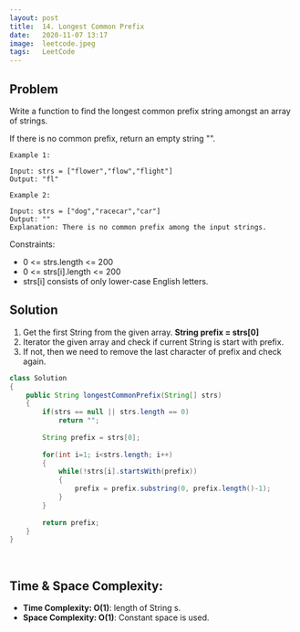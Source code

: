 ```yaml
---
layout: post
title:  14. Longest Common Prefix
date:   2020-11-07 13:17
image:  leetcode.jpeg
tags:   LeetCode
---
```


## Problem

Write a function to find the longest common prefix string amongst an array of strings.

If there is no common prefix, return an empty string "".

```
Example 1:

Input: strs = ["flower","flow","flight"]
Output: "fl"

Example 2:

Input: strs = ["dog","racecar","car"]
Output: ""
Explanation: There is no common prefix among the input strings.
```

Constraints:

* 0 <= strs.length <= 200
* 0 <= strs[i].length <= 200
* strs[i] consists of only lower-case English letters.


## Solution

1. Get the first String from the given array. **String prefix = strs[0]**
2. Iterator the given array and check if current String is start with prefix.
3. If not, then we need to remove the last character of prefix and check again.

```java
class Solution 
{
    public String longestCommonPrefix(String[] strs) 
    {
        if(strs == null || strs.length == 0)
            return "";
        
        String prefix = strs[0];
        
        for(int i=1; i<strs.length; i++)
        {
            while(!strs[i].startsWith(prefix))
            {
                prefix = prefix.substring(0, prefix.length()-1);
            }
        }
        
        return prefix;
    }
}
```

<!-- Line breaks -->
<br />

## Time & Space Complexity:

* **Time Complexity: O(1)**: length of String s.
* **Space Complexity: O(1)**: Constant space is used.

